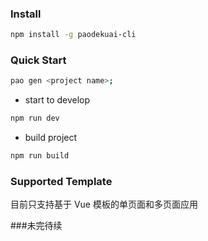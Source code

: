 ### Install

```bash
npm install -g paodekuai-cli
```

### Quick Start

```bash
pao gen <project name>;
```

- start to develop

```bash
npm run dev
```

- build project

```bash
npm run build
```

### Supported Template

目前只支持基于 Vue 模板的单页面和多页面应用

###未完待续
